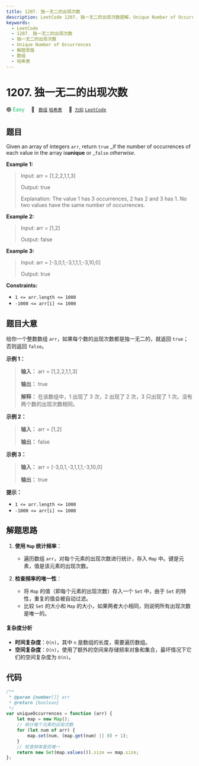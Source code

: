 ```yaml
---
title: 1207. 独一无二的出现次数
description: LeetCode 1207. 独一无二的出现次数题解，Unique Number of Occurrences，包含解题思路、复杂度分析以及完整的 JavaScript 代码实现。
keywords:
  - LeetCode
  - 1207. 独一无二的出现次数
  - 独一无二的出现次数
  - Unique Number of Occurrences
  - 解题思路
  - 数组
  - 哈希表
---
```


# 1207. 独一无二的出现次数

🟢 <font color=#15bd66>Easy</font>&emsp; 🔖&ensp; [`数组`](/tag/array.md) [`哈希表`](/tag/hash-table.md)&emsp; 🔗&ensp;[`力扣`](https://leetcode.cn/problems/unique-number-of-occurrences) [`LeetCode`](https://leetcode.com/problems/unique-number-of-occurrences)

## 题目

Given an array of integers `arr`, return `true` _if the number of occurrences
of each value in the array is**unique** or _`false` _otherwise_.

**Example 1:**

> Input: arr = [1,2,2,1,1,3]
>
> Output: true
>
> Explanation: The value 1 has 3 occurrences, 2 has 2 and 3 has 1. No two values have the same number of occurrences.

**Example 2:**

> Input: arr = [1,2]
>
> Output: false

**Example 3:**

> Input: arr = [-3,0,1,-3,1,1,1,-3,10,0]
>
> Output: true

**Constraints:**

- `1 <= arr.length <= 1000`
- `-1000 <= arr[i] <= 1000`

## 题目大意

给你一个整数数组 `arr`，如果每个数的出现次数都是独一无二的，就返回 `true`；否则返回 `false`。

**示例 1：**

> **输入：** arr = [1,2,2,1,1,3]
>
> **输出：** true
>
> **解释：** 在该数组中，1 出现了 3 次，2 出现了 2 次，3 只出现了 1 次。没有两个数的出现次数相同。

**示例 2：**

> **输入：** arr = [1,2]
>
> **输出：** false

**示例 3：**

> **输入：** arr = [-3,0,1,-3,1,1,1,-3,10,0]
>
> **输出：** true

**提示：**

- `1 <= arr.length <= 1000`
- `-1000 <= arr[i] <= 1000`

## 解题思路

1. **使用 `Map` 统计频率**：

   - 遍历数组 `arr`，对每个元素的出现次数进行统计，存入 `Map` 中。键是元素，值是该元素的出现次数。

2. **检查频率的唯一性**：
   - 将 `Map` 的值（即每个元素的出现次数）存入一个 `Set` 中，由于 `Set` 的特性，重复的值会被自动过滤。
   - 比较 `Set` 的大小和 `Map` 的大小，如果两者大小相同，则说明所有出现次数是唯一的。

#### 复杂度分析

- **时间复杂度**：`O(n)`，其中 `n` 是数组的长度，需要遍历数组。
- **空间复杂度**：`O(n)`，使用了额外的空间来存储频率对象和集合，最坏情况下它们的空间复杂度为 `O(n)`。

## 代码

```javascript
/**
 * @param {number[]} arr
 * @return {boolean}
 */
var uniqueOccurrences = function (arr) {
	let map = new Map();
	// 统计每个元素的出现次数
	for (let num of arr) {
		map.set(num, (map.get(num) || 0) + 1);
	}
	// 检查频率是否唯一
	return new Set(map.values()).size == map.size;
};
```
